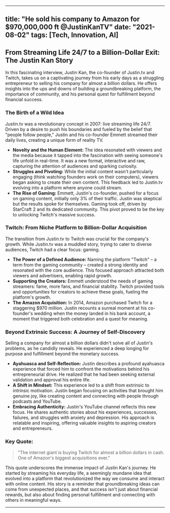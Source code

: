 
---
title: "He sold his company to Amazon for $970,000,000 ft @JustinKanTV​"
date: "2021-08-02"
tags: [Tech, Innovation, AI]
---

## From Streaming Life 24/7 to a Billion-Dollar Exit: The Justin Kan Story

In this fascinating interview, Justin Kan, the co-founder of Justin.tv and Twitch, takes us on a captivating journey from his early days as a struggling entrepreneur to selling his company for almost a billion dollars.  He offers insights into the ups and downs of building a groundbreaking platform, the importance of community, and his personal quest for fulfillment beyond financial success.

### The Birth of a Wild Idea

Justin.tv was a revolutionary concept in 2007: live streaming life 24/7.  Driven by a desire to push his boundaries and fueled by the belief that "people follow people," Justin and his co-founder Emmett streamed their daily lives, creating a unique form of reality TV.

* **Novelty and the Human Element:**  The idea resonated with viewers and the media because it tapped into the fascination with seeing someone's life unfold in real-time. It was a new format, interactive and raw, capturing the attention of audiences and sparking curiosity.
* **Struggles and Pivoting:** While the initial content wasn't particularly engaging (think watching founders work on their computers), viewers began asking to create their own content. This feedback led to Justin.tv evolving into a platform where anyone could stream.
* **The Rise of Gaming:** Emmett, Justin's co-founder, pushed for a focus on gaming content, initially only 3% of their traffic. Justin was skeptical but the results spoke for themselves. Gaming took off, driven by StarCraft 2 and its dedicated community. This pivot proved to be the key to unlocking Twitch's massive success.

### Twitch: From Niche Platform to Billion-Dollar Acquisition

The transition from Justin.tv to Twitch was crucial for the company's growth. While Justin.tv was a muddled story, trying to cater to diverse audiences, Twitch had a clear focus: gaming. 

* **The Power of a Defined Audience:**  Naming the platform "Twitch" – a term from the gaming community – created a strong identity and resonated with the core audience.  This focused approach attracted both viewers and advertisers, enabling rapid growth.
* **Supporting the Creators:**  Emmett understood the needs of gaming streamers: fame, more fans, and financial stability.  Twitch provided tools and opportunities for creators to achieve these goals, fueling the platform's growth. 
* **The Amazon Acquisition:**  In 2014, Amazon purchased Twitch for a staggering $970 million.  Justin recounts a surreal moment at his co-founder's wedding when the money landed in his bank account, a moment that triggered both celebration and a quest for meaning.

### Beyond Extrinsic Success: A Journey of Self-Discovery

Selling a company for almost a billion dollars didn't solve all of Justin's problems, as he candidly reveals.  He experienced a deep longing for purpose and fulfillment beyond the monetary success. 

* **Ayahuasca and Self-Reflection:**  Justin describes a profound ayahuasca experience that forced him to confront the motivations behind his entrepreneurial drive.  He realized that he had been seeking external validation and approval his entire life.
* **A Shift in Mindset:**  This experience led to a shift from extrinsic to intrinsic motivation.  Justin began focusing on activities that brought him genuine joy, like creating content and connecting with people through podcasts and YouTube. 
* **Embracing Authenticity:**  Justin's YouTube channel reflects this new focus.  He shares authentic stories about his experiences, successes, failures, and struggles with anxiety and depression.  His approach is relatable and inspiring, offering valuable insights to aspiring creators and entrepreneurs.

### Key Quote:

> "The internet giant is buying Twitch for almost a billion dollars in cash. One of Amazon's biggest acquisitions ever."

This quote underscores the immense impact of Justin Kan's journey.  He started by streaming his everyday life, a seemingly mundane idea that evolved into a platform that revolutionized the way we consume and interact with online content.  His story is a reminder that groundbreaking ideas can come from unexpected places, and that success isn't just about financial rewards, but also about finding personal fulfillment and connecting with others in meaningful ways.

---
        